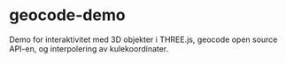 # geocode-demo

Demo for interaktivitet med 3D objekter i THREE.js, geocode open source API-en, og interpolering av kulekoordinater.

